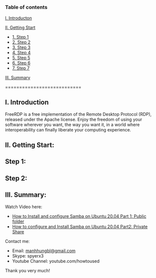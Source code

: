 ## 
### Table of contents

[I. Introducton](#modau)

[II. Getting Start](#batdau)
- [1. Step 1](#step1)
- [2. Step 2](#step2)
- [3. Step 3](#step3)
- [4. Step 4](#step4)
- [5. Step 5](#step5)
- [6. Step 6](#step6)
- [7. Step 7](#step7)

[III. Summary](#Tongket)

===========================

<a name="Modau"></a>
## I. Introduction
FreeRDP is a free implementation of the Remote Desktop Protocol (RDP), released under the Apache license. Enjoy the freedom of using your software wherever you want, the way you want it, in a world where interoperability can finally liberate your computing experience.
<a name="batdau"></a>
## II. Getting Start:

<a name="step1"></a>
## Step 1:

<a name="step2"></a>
## Step 2:

<a name="tongket"></a>
## III. Summary:

Watch Video here: 

- [How to Install and configure Samba on Ubuntu 20.04 Part 1:  Public folder](https://youtu.be/2o5zgA8ml38)
- [How to configure and Install Samba on Ubuntu 20.04 Part2: Private Share](https://youtu.be/6s9ZEp3xS94)

Contact me:
- Email: manhhungbl@gmail.com
- Skype: spyerx3
- Youtube Channel: youtube.com/howtoused

Thank you very much!
